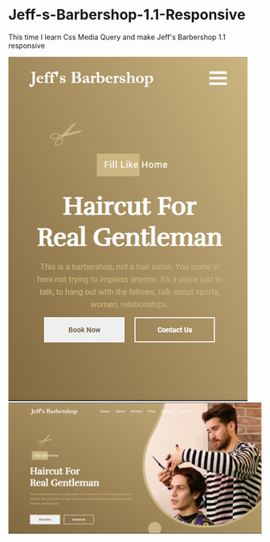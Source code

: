 # Jeff-s-Barbershop-1.1-Responsive

This time I learn Css Media Query and make Jeff's Barbershop 1.1 responsive

![](img/thumbnail-mobile.png)
![](img/thumbnail-desktop.png)
